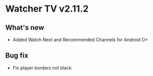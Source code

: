 # Watcher TV v2.11.2

## What's new
- Added Watch Next and Recommended Channels for Android O+

## Bug fix
- Fix player borders not black